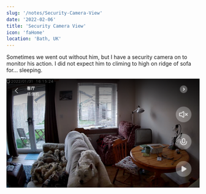 ```yaml
---
slug: '/notes/Security-Camera-View'
date: '2022-02-06'
title: 'Security Camera View'
icon: 'faHome'
location: 'Bath, UK'
---
```


Sometimes we went out without him, but I have a security camera on to monitor his action. I did not expect him to climing to high on ridge of sofa for... sleeping.

![lying on sofa](./figure1.png)

